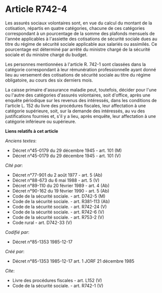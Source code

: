 # Article R742-4

Les assurés sociaux volontaires sont, en vue du calcul du montant de la cotisation, répartis en quatre catégories, chacune de
ces catégories correspondant à un pourcentage de la somme des plafonds mensuels de l'année applicables à l'assiette des
cotisations de sécurité sociale dues au titre du régime de sécurité sociale applicable aux salariés ou assimilés. Ce
pourcentage est déterminé par arrêté du ministre chargé de la sécurité sociale et du ministre chargé du budget. 

Les personnes mentionnées à l'article R. 742-1 sont classées dans la catégorie correspondant à leur rémunération
professionnelle ayant donné lieu au versement des cotisations de sécurité sociale au titre du régime obligatoire, au cours
des six derniers mois. 

La caisse primaire d'assurance maladie peut, toutefois, décider pour l'une ou l'autre des catégories d'assurés volontaires,
soit d'office, après une enquête périodique sur les revenus des intéressés, dans les conditions de l'article L. 152 du livre
des procédures fiscales, leur affectation à une catégorie supérieure, soit, sur la demande des intéressés, au vu des
justifications fournies et, s'il y a lieu, après enquête, leur affectation à une catégorie inférieure ou supérieure.

**Liens relatifs à cet article**

_Anciens textes_:

  - Décret n°45-0179 du 29 décembre 1945 - art. 101 (M)
  - Décret n°45-0179 du 29 décembre 1945 - art. 101 (V)

_Cité par_:

  - Décret n°77-901 du 2 août 1977 - art. 5 (Ab)
  - Décret n°88-673 du 6 mai 1988 - art. 5 (V)
  - Décret n°89-110 du 20 février 1989 - art. 4 (Ab)
  - Décret n°90-162 du 19 février 1990 - art. 5 (Ab)
  - Code de la sécurité sociale. - art. D742-5 (M)
  - Code de la sécurité sociale. - art. R381-113 (Ab)
  - Code de la sécurité sociale. - art. R742-24 (V)
  - Code de la sécurité sociale. - art. R742-6 (V)
  - Code de la sécurité sociale. - art. R753-2 (V)
  - Code rural - art. D742-33 (V)

_Codifié par_:

  - Décret n°85-1353 1985-12-17

_Créé par_:

  - Décret n°85-1353 1985-12-17 art. 1 JORF 21 décembre 1985

_Cite_:

  - Livre des procédures fiscales - art. L152 (V)
  - Code de la sécurité sociale. - art. R742-1 (V)

